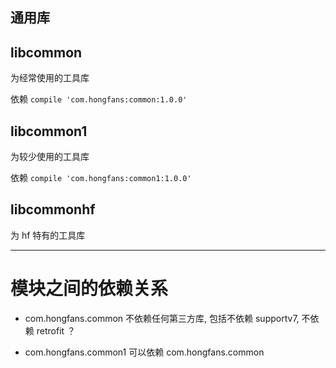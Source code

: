 ## 通用库

## libcommon
为经常使用的工具库

依赖
`compile 'com.hongfans:common:1.0.0'`


## libcommon1
为较少使用的工具库

依赖
`compile 'com.hongfans:common1:1.0.0'`

## libcommonhf
为 hf 特有的工具库

---

# 模块之间的依赖关系
* com.hongfans.common 不依赖任何第三方库, 包括不依赖 supportv7,
不依赖 retrofit ？

* com.hongfans.common1 可以依赖 com.hongfans.common